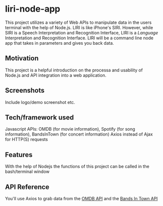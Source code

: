# liri-node-app
This project utilizes a variety of Web APIs to manipulate data in the users terminal with the
help of Node.js. LIRI is like iPhone's SIRI. However, while SIRI is a Speech Interpretation and Recognition Interface, LIRI is a _Language_ Interpretation and Recognition Interface. LIRI will be a command line node app that takes in parameters and gives you back data.

## Motivation
This project is a helpful introduction on the processa and usability of Node.js and API integration into a web application.

## Screenshots
Include logo/demo screenshot etc.

## Tech/framework used
 Javascript
 APIs: OMDB (for movie information), Spotify (for song information), BandsInTown (for concert information)
 Axios instead of Ajax for HTTP(S) requests


## Features
With the help of Nodejs the functions of this project can be called in the bash/terminal window



## API Reference

You'll use Axios to grab data from the [OMDB API](http://www.omdbapi.com) and the [Bands In Town API](http://www.artists.bandsintown.com/bandsintown-api)




